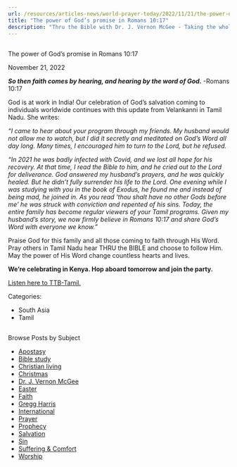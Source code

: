 ```yaml
---
url: /resources/articles-news/world-prayer-today/2022/11/21/the-power-of-god-s-promise-in-romans-10-17
title: "The power of God’s promise in Romans 10:17"
description: "Thru the Bible with Dr. J. Vernon McGee - Taking the whole Word to the whole world"
---
```







## 
 The power of God’s promise in Romans 10:17


November 21, 2022
![]()




***So then faith comes by hearing, and hearing by the word of God.*** -Romans 10:17 

 God is at work in India! Our celebration of God’s salvation coming to individuals worldwide continues with this update from Velankanni in Tamil Nadu. She writes: 

 *“I came to hear about your program through my friends. My husband would not allow me to watch, but I did it secretly and meditated on God’s Word all day long. Many times, I encouraged him to turn to the Lord, but he refused.*

*“In 2021 he was badly infected with Covid, and we lost all hope for his recovery. At that time, I read the Bible to him, and he cried out to the Lord for deliverance. God answered my husband’s prayers, and he was quickly healed. But he didn’t fully surrender his life to the Lord. One evening while I was studying with you in the book of Exodus, he found me and instead of being mad, he joined in. As you read ‘thou shalt have no other Gods before me’ he was struck with conviction and repented of his sins. Today, the entire family has become regular viewers of your Tamil programs. Given my husband’s story, we now firmly believe in Romans 10:17 and share God’s Word with everyone we know.”* 

 Praise God for this family and all those coming to faith through His Word. Pray others in Tamil Nadu hear THRU the BIBLE and choose to follow Him. May the power of His Word change countless hearts and lives. 

 **We’re celebrating in Kenya. Hop aboard tomorrow and join the party.**

[Listen here to TTB-Tamil.](https://ttb.twr.org/home/day,0418/language,TAM)



Categories: 


* South Asia
* Tamil









## 
 Browse Posts by Subject


* [Apostasy](/resources/articles-news/-in-tags/tags/Apostasy)
* [Bible study](/resources/articles-news/-in-tags/tags/Bible-study)
* [Christian living](/resources/articles-news/-in-tags/tags/Christian-living)
* [Christmas](/resources/articles-news/-in-tags/tags/Christmas)
* [Dr. J. Vernon McGee](/resources/articles-news/-in-tags/tags/Dr-J-Vernon-McGee)
* [Easter](/resources/articles-news/-in-tags/tags/easter)
* [Faith](/resources/articles-news/-in-tags/tags/Faith)
* [Gregg Harris](/resources/articles-news/-in-tags/tags/Gregg-Harris)
* [International](/resources/articles-news/-in-tags/tags/International)
* [Prayer](/resources/articles-news/-in-tags/tags/prayer)
* [Prophecy](/resources/articles-news/-in-tags/tags/Prophecy)
* [Salvation](/resources/articles-news/-in-tags/tags/Salvation)
* [Sin](/resources/articles-news/-in-tags/tags/sin)
* [Suffering & Comfort](/resources/articles-news/-in-tags/tags/Suffering-Comfort)
* [Worship](/resources/articles-news/-in-tags/tags/worship)






